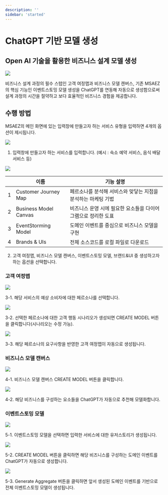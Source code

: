 ```yaml
---
description: ''
sidebar: 'started'
---
```


# ChatGPT 기반 모델 생성
## Open AI 기술을 활용한 비즈니스 설계 모델 생성

![](../../src/img/gpt0.png)

비즈니스 설계 과정의 필수 스텝인 고객 여정맵과 비즈니스 모델 캔버스, 기존 MSAEZ의 핵심 기능인 이벤트스토밍 모델 생성을 ChatGPT를 연동해 자동으로 생성함으로써 설계 과정의 시간을 절약하고 보다 효율적인 비즈니스 경험을 제공합니다.

## 수행 방법
MSAEZ의 메인 화면에 있는 입력창에 만들고자 하는 서비스 유형을 입력하면 4개의 옵션이 제시됩니다.

![](../../src/img/features/fimage8.png) 

1. 입력창에 만들고자 하는 서비스를 입력합니다. (예시 : 숙소 예약 서비스, 음식 배달 서비스 등)

![](../../src/img/features/fimage9.png)

|  | 이름                | 기능 설명                                                              |
|------|---------------------|----------------------------------------------------------------------- |
| 1  | Customer Journey Map | 페르소나를 분석해 서비스와 맞닿는 지점을 분석하는 마케팅 기법 |
| 2 | Business Model Canvas | 비즈니스 운영 시에 필요한 요소들을 다이어그램으로 정리한 도표 |
| 3 | EventStorming Model | 도메인 이벤트를 중심으로 비즈니스 모델을 구현 |
| 4 | Brands & UIs | 전체 소스코드를 로컬 파일로 다운로드 |
 
2. 고객 여정맵, 비즈니스 모델 캔버스, 이벤트스토밍 모델, 브랜드&UI 중 생성하고자 하는 옵션을 선택합니다.

### 고객 여정맵

![](../../src/img/gpt3.png)

3-1. 해당 서비스의 예상 소비자에 대한 페르소나를 선택합니다. 

![](../../src/img/gpt4.png)

3-2. 선택한 페르소나에 대한 고객 행동 시나리오가 생성되면 CREATE MODEL 버튼을 클릭합니다(시나리오는 수정 가능).

![](../../src/img/gpt5.png)

3-3. 해당 페르소나의 요구사항을 반영한 고객 여정맵이 자동으로 생성됩니다.
 
### 비즈니스 모델 캔버스

![](../../src/img/gpt6.png)

4-1. 비즈니스 모델 캔버스 CREATE MODEL 버튼을 클릭합니다. 

![](../../src/img/gpt7.png)

4-2. 해당 비즈니스를 구성하는 요소들을 ChatGPT가 자동으로 추천해 모델화합니다.

### 이벤트스토밍 모델

![](../../src/img/gptgif1.gif)

5-1. 이벤트스토밍 모델을 선택하면 입력한 서비스에 대한 유저스토리가 생성됩니다. 

![](../../src/img/gptgif2.gif)

5-2. CREATE MODEL 버튼을 클릭하면 해당 비즈니스를 구성하는 도메인 이벤트를 ChatGPT가 자동으로 생성합니다.

![](../../src/img/gptgif3.gif)

5-3. Generate Aggregate 버튼을 클릭하면 앞서 생성된 도메인 이벤트를 기반으로 전체 이벤트스토밍 모델이 생성됩니다.